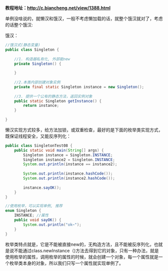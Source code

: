 **教程地址：http://c.biancheng.net/view/1388.html**

单例没啥说的，就懒汉和饿汉，一般不考虑懒加载的话，就整个饿汉就对了，考虑的话整个饿汉:

饿汉：

```java
//饿汉式(静态变量)
public class Singleton {
	
	//1. 构造器私有化, 外部能new
	private Singleton() {
		
	}
	
	//2.本类内部创建对象实例
	private final static Singleton instance = new Singleton();
	
	//3. 提供一个公有的静态方法，返回实例对象
	public static Singleton getInstance() {
		return instance;
	}
	
}

```

懒汉实现方式较多，给方法加锁，或双重检查，最好的是下面的枚举类实现方式，既保证线程安全，又能反序列化：

```java
public class SingletonTest08 {
	public static void main(String[] args) {
		Singleton instance = Singleton.INSTANCE;
		Singleton instance2 = Singleton.INSTANCE;
		System.out.println(instance == instance2);
		
		System.out.println(instance.hashCode());
		System.out.println(instance2.hashCode());
		
		instance.sayOK();
	}
}

//使用枚举，可以实现单例, 推荐
enum Singleton {
	INSTANCE; //属性
	public void sayOK() {
		System.out.println("ok~");
	}
}
```

枚举类特点就是，它是不能被直接new的，无构造方法，且不能被反序列化，也就是说不能通过class.newInstance（)方法去得到它的对象，只有一种办法，就是使用枚举的属性，调用枚举的属性的时候，就会创建一个对象，每一个属性就是一个枚举类本身的对象，所以我们只写一个属性就实现单例了。

